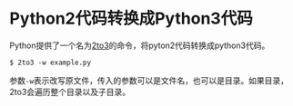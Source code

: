 <!-- toc -->
# Python2代码转换成Python3代码

Python提供了一个名为[2to3](https://docs.python.org/2/library/2to3.html)的命令，将pyton2代码转换成python3代码。

```
$ 2to3 -w example.py
```

参数`-w`表示改写原文件，传入的参数可以是文件名，也可以是目录。如果目录，2to3会遍历整个目录以及子目录。


